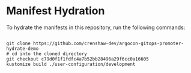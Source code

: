 
# Manifest Hydration

To hydrate the manifests in this repository, run the following commands:

```shell

git clone https://github.com/crenshaw-dev/argocon-gitops-promoter-hydrate-demo
# cd into the cloned directory
git checkout c79d0f1f1fdfc4a7b52bb28496a29f6cc0a16605
kustomize build ./user-configuration/development
```